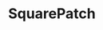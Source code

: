 ---
path: /project1
title: "SquarePatch"
description: "Clean and simple Squarespace plugins"
link: 'https://squarepatch.netlify.com/'
github: 'https://github.com/TrevPennington/squareflora'
icon: this is the icon
---